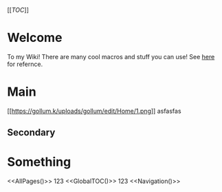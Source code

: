[[_TOC_]]

# Welcome
To my Wiki!
There are many cool macros and stuff you can use! See [here](https://github.com/gollum/gollum/wiki#macros) for refernce.




# Main

[[https://gollum.k/uploads/gollum/edit/Home/1.png]]
asfasfas

## Secondary

# Something
<<AllPages()>>
123
<<GlobalTOC()>>
123
<<Navigation()>>